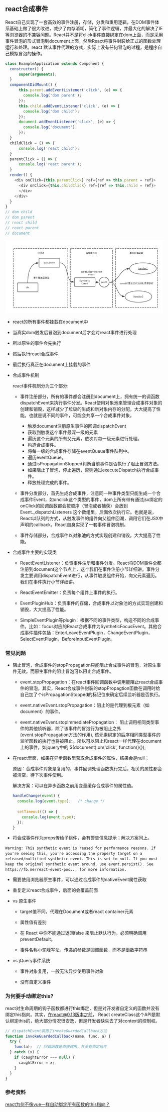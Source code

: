 ## react合成事件

React自己实现了一套高效的事件注册，存储，分发和重用逻辑，在DOM事件体系基础上做了很大改进，减少了内存消耗，简化了事件逻辑，并最大化的解决了IE等浏览器的不兼容问题。React并不是将click事件直接绑定在dom上面，而是采用事件冒泡的形式冒泡到document上面，然后React将事件封装给正式的函数处理运行和处理。react 默认事件代理的方式，实际上没有任何冒泡的过程，是程序自己模拟冒泡的操作。

  ```js
  class ExampleApplication extends Component {
    constructor() {
        super(arguments);
    }
    componentDidMount() {
        this.parent.addEventListener('click', (e) => {
          console.log('dom parent');
        });
        this.child.addEventListener('click', (e) => {
          console.log('dom child');
        });
        document.addEventListener('click', (e) => {
          console.log('document');
        });
    }
    childClick = () => {  
        console.log('react child');
    }
    parentClick = () => {  
        console.log('react parent');
    }
    render() {
      <div onClick={this.parentClick} ref={ref => this.parent = ref}>
        <div onClick={this.childClick} ref={ref => this.child = ref}>
        </div>
      </div>
    }
  }
  // dom child
  // dom parent
  // react child
  // react parent
  // document
  ```

  ![合成事件示意图](../images/syntheticEvent.png)

  - react的所有事件都挂载在document中

  - 当真实dom触发后冒泡到document后才会对react事件进行处理

  - 所以原生的事件会先执行

  - 然后执行react合成事件

  - 最后执行真正在document上挂载的事件

* 合成事件机制

  react事件机制分为三个部分:

  - 事件注册部分，所有的事件都会注册到document上，拥有统一的调函数dispatchEvent来执行事件分发。React使用对象池来管理合成事件对象的创建和销毁，这样减少了垃圾的生成和新对象内存的分配，大大提高了性能。也就是说不同的事件，可能会共享一个合成事件对象。

    + 触发document注册原生事件的回调dispatchEvent
    + 获取到触发这个事件最深一级的元素
    + 遍历这个元素的所有父元素，依次对每一级元素进行处理。
    + 构造合成事件。
    + 将每一级的合成事件存储在eventQueue事件队列中。
    + 遍历eventQueue。
    + 通过isPropagationStopped判断当前事件是否执行了阻止冒泡方法。
    + 如果阻止了冒泡，停止遍历，否则通过executeDispatch执行合成事件。
    + 释放处理完成的事件。

  - 事件分发部分，首先生成合成事件，注意同一种事件类型只能生成一个合成事件Event，如onclick这个类型的事件，dom上所有带有通过jsx绑定的onClick的回调函数都会按顺序（冒泡或者捕获）会放到Event._dispatchListeners 这个数组里，后面依次执行它。也就是说，React以队列的方式，从触发事件的组件向父组件回溯，调用它们在JSX中声明的callback，React自身实现了一套事件冒泡机制。

  - 事件存储部分，合成事件以对象池的方式实现创建和销毁，大大提高了性能。

* 合成事件主要的实现类

  - ReactEventListener：负责事件注册和事件分发。React将DOM事件全都注册到document这个节点上，这个我们在事件注册小节详细讲。事件分发主要调用dispatchEvent进行，从事件触发组件开始，向父元素遍历。我们在事件执行小节详细讲。

  - ReactEventEmitter：负责每个组件上事件的执行。

  - EventPluginHub：负责事件的存储，合成事件以对象池的方式实现创建和销毁，大大提高了性能。

  - SimpleEventPlugin等plugin：根据不同的事件类型，构造不同的合成事件。比如：focus对应的React合成事件为SyntheticFocusEvent。其他合成事件插件包括：EnterLeaveEventPlugin，ChangeEventPlugin，SelectEventPlugin，BeforeInputEventPlugin。

### 常见问题

  - 阻止冒泡，合成事件的stopPropagation只能阻止合成事件的冒泡，对原生事件无效。而原生事件的阻止冒泡可以阻止合成事件。

    + event.stopPropagation：在react事件回调函数中调用能阻止react合成事件的冒泡。其实，React合成事件封装的stopPropagtion函数在调用时给自己加了个isPropagationStopped的标记位来确定后续监听器是否执行。

    + event.nativeEvent.stopPropagation：阻止的是代理到根元素（如document）的事件。

    + event.nativeEvent.stopImmediatePropagation： 阻止调用相同类型事件的其他侦听器，除了该事件的冒泡行为被阻止之外(event.stopPropagation方法的作用), 该元素绑定的后序相同类型事件的监听函数的执行也将被阻止。所以可以阻止和react一样代理在document上的事件，如jquery中的 $(document).on('click', function(){});

  - 在react里面，如果在异步函数里获取合成事件的属性，结果会是null；

    原因：合成事件对象是复用的，事件回调处理函数执行完后，相关的属性都会被清空，待下次事件使用。

    解决方案：可以在异步函数之前用变量缓存合成事件的属性值。

    ```js
    handleChange(event) {
      console.log(event.type);   /* change */

      setTimeout(() => {
        console.log(event.type);
      });
    }
    ```

  - 将合成事件作为props传给子组件，会有警告信息提示；解决方案同上。

  `Warning: This synthetic event is reused for performance reasons. If you're seeing this, you're accessing the property target on a released/nullified synthetic event. This is set to null. If you must keep the original synthetic event around, use event.persist(). See https://fb.me/react-event-poo... for more information.`

  - 需要使用浏览器原生事件，可以通过合成事件的nativeEvent属性获取

  - 重复定义react合成事件，后面的会覆盖前面

* vs 原生事件

  - target值不同，代理在Document或者react container元素

  - 属性值有差别

  - 在 React 中你不能通过返回false 来阻止默认行为，必须明确调用 preventDefault。

  - 事件名称小驼峰写法，传递的参数是回调函数，而不是函数字符串

* vs jQuery事件系统

  - 事件对象复用，一般无法异步使用事件对象

  - 没有自定义事件

### 为何要手动绑定this?

react对生命周期的钩子函数都进行this绑定，但是对开发者自定义的函数并没有绑定this指向。其实，在react@0.13版本之前，
React createClass这个API是默认绑定this的，绝大部分情况很安逸，但是开发者缺失去了对context的控制权。

```js
// dispatchEvent调用了invokeGuardedCallback方法
function invokeGuardedCallback(name, func, a) {
  try {
    func(a);  // 回调函数是直接调用，并没有指定组件
  } catch (x) {
    if (caughtError === null) {
      caughtError = x;
    }
  }
}
```


### 参考资料

[react为何不像vue一样自动绑定所有函数的this指向？](https://www.zhihu.com/question/300850914)